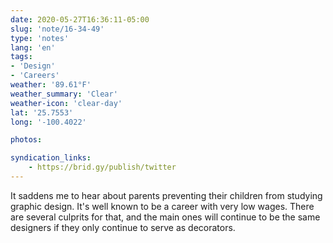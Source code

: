 ```yaml
---
date: 2020-05-27T16:36:11-05:00
slug: 'note/16-34-49'
type: 'notes'
lang: 'en'
tags:
- 'Design'
- 'Careers'
weather: '89.61°F'
weather_summary: 'Clear'
weather-icon: 'clear-day'
lat: '25.7553'
long: '-100.4022'

photos:

syndication_links:
    - https://brid.gy/publish/twitter
---
```

It saddens me to hear about parents preventing their children from studying graphic design. It's well known to be a career with very low wages. There are several culprits for that, and the main ones will continue to be the same designers if they only continue to serve as decorators.  